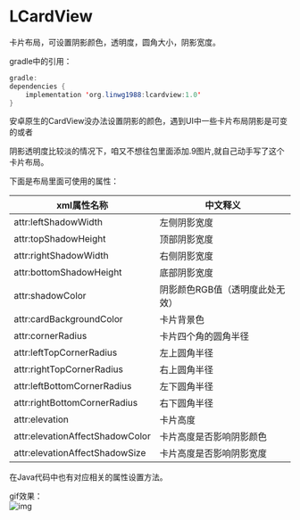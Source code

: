 # LCardView
卡片布局，可设置阴影颜色，透明度，圆角大小，阴影宽度。</br>

gradle中的引用：
~~~Java
gradle:
dependencies {
    implementation 'org.linwg1988:lcardview:1.0'
}
~~~

安卓原生的CardView没办法设置阴影的颜色，遇到UI中一些卡片布局阴影是可变的或者</br>

阴影透明度比较淡的情况下，咱又不想往包里面添加.9图片,就自己动手写了这个卡片布局。</br>

下面是布局里面可使用的属性：</br>

| xml属性名称 | 中文释义 |
| --- | --- |
| attr:leftShadowWidth | 左侧阴影宽度 |
| attr:topShadowHeight | 顶部阴影宽度 |
| attr:rightShadowWidth |右侧阴影宽度 |
| attr:bottomShadowHeight | 底部阴影宽度 |
| attr:shadowColor | 阴影颜色RGB值（透明度此处无效） |
| attr:cardBackgroundColor | 卡片背景色 |
| attr:cornerRadius | 卡片四个角的圆角半径 |
| attr:leftTopCornerRadius | 左上圆角半径 |
| attr:rightTopCornerRadius | 右上圆角半径 |
| attr:leftBottomCornerRadius | 左下圆角半径 |
| attr:rightBottomCornerRadius | 右下圆角半径 |
| attr:elevation | 卡片高度 |
| attr:elevationAffectShadowColor | 卡片高度是否影响阴影颜色 |
| attr:elevationAffectShadowSize | 卡片高度是否影响阴影宽度 |

在Java代码中也有对应相关的属性设置方法。

gif效果：</br>
 ![img](https://github.com/linwg1988/LCardView/blob/master/dem2.gif) 

